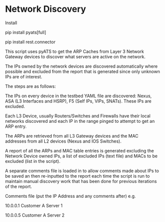 # Network Discovery

Install

pip install pyats[full]

pip install rest.connector


This script uses pyATS to get the ARP Caches from Layer 3 Network Gateway devices to discover what servers are active on the network.

The IPs owned by the network devices are discovered automatically where possible and excluded from the report that is generated since only unknown IPs are of interest.

The steps are as follows:

The IPs on every device in the testbed YAML file are discovered: Nexus, ASA (L3 Interfaces and HSRP), F5 (Self IPs, VIPs, SNATs). These IPs are excluded.

Each L3 Device, usually Routers/Switches and Firewalls have their local networks discovered and each IP in the range pinged to attempt to get an ARP entry.

The ARPs are retrieved from all L3 Gateway devices and the MAC addresses from all L2 devices (Nexus and IOS Switches).

A report of all the ARPs and MAC table entries is generated excluding the Network Device owned IPs, a list of excluded IPs (text file) and MACs to be excluded (list in the script).

A separate comments file is loaded in to allow comments made about IPs to be saved an then re-inputted to the report each time the script is run to maintain manual discovery work that has been done for previous iterations of the report.


Comments file (put the IP Address and any comments after)
e.g.


10.0.0.1 Customer A Server 1

10.0.0.5 Customer A Server 2
